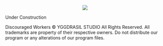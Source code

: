 <p align="center"><a href="http://steamcommunity.com/sharedfiles/filedetails/?id=399374348" target="_blank"><img src="https://yggdrasil-studio.github.io/Discouraged-Workers/images/steam_greenlight_greenlit.png"></a></p>

Under Construction

Discouraged Workers :copyright: YGGDRASIL STUDIO All Rights Reserved.
All trademarks are property of their respective owners. Do not distribute our program or any alterations of our program files.
